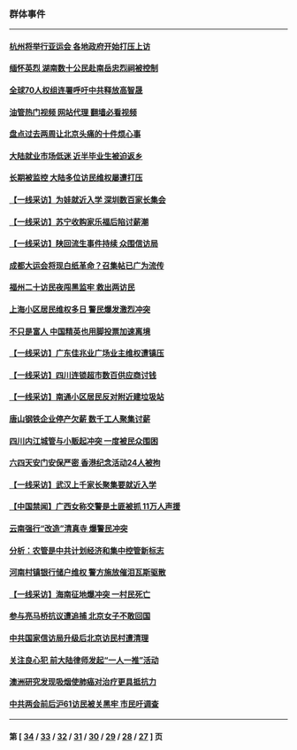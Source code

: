 ### 群体事件
---
#### [杭州将举行亚运会 各地政府开始打压上访](../../pages/ncid279/n14059747.md?08281645) 
#### [缅怀英烈 湖南数十公民赴南岳忠烈祠被控制](../../pages/ncid279/n14055318.md?08281645) 
#### [全球70人权组连署呼吁中共释放高智晟](../../pages/ncid279/n14055054.md?08281645) 
#### [油管热门视频 网站代理 翻墙必看视频](http://138.2.39.72:81/youtube.html?epic-marker?08281645)
#### [盘点过去两周让北京头痛的十件烦心事](../../pages/ncid279/n14052654.md?08281645) 
#### [大陆就业市场低迷 近半毕业生被迫返乡](../../pages/ncid279/n14050945.md?08281645) 
#### [长期被监控 大陆多位访民维权屡遭打压](../../pages/ncid279/n14049331.md?08281645) 
#### [【一线采访】为娃就近入学 深圳数百家长集会](../../pages/ncid279/n14044246.md?08281645) 
#### [【一线采访】苏宁收购家乐福后陷讨薪潮](../../pages/ncid279/n14042224.md?08281645) 
#### [【一线采访】陕回流生事件持续 众围信访局](../../pages/ncid279/n14040242.md?08281645) 
#### [成都大运会将现白纸革命？召集帖已广为流传](../../pages/ncid279/n14033119.md?08281645) 
#### [福州二十访民夜闯黑监牢 救出两访民](../../pages/ncid279/n14031617.md?08281645) 
#### [上海小区居民维权多日 警民爆发激烈冲突](../../pages/ncid279/n14029221.md?08281645) 
#### [不只是富人 中国精英也用脚投票加速离境](../../pages/ncid279/n14029086.md?08281645) 
#### [【一线采访】广东佳兆业广场业主维权遭镇压](../../pages/ncid279/n14028175.md?08281645) 
#### [【一线采访】四川连锁超市数百供应商讨钱](../../pages/ncid279/n14025102.md?08281645) 
#### [【一线采访】南通小区居民反对附近建垃圾站](../../pages/ncid279/n14021690.md?08281645) 
#### [唐山钢铁企业停产欠薪 数千工人聚集讨薪](../../pages/ncid279/n14017404.md?08281645) 
#### [四川内江城管与小贩起冲突 一度被民众围困](../../pages/ncid279/n14015922.md?08281645) 
#### [六四天安门安保严密 香港纪念活动24人被拘](../../pages/ncid279/n14009800.md?08281645) 
#### [【一线采访】武汉上千家长聚集要就近入学](../../pages/ncid279/n14009497.md?08281645) 
#### [【中国禁闻】广西女称交警是土匪被抓 11万人声援](../../pages/ncid279/n14006869.md?08281645) 
#### [云南强行“改造”清真寺 爆警民冲突](../../pages/ncid279/n14005561.md?08281645) 
#### [分析：农管是中共计划经济和集中控管新标志](../../pages/ncid279/n14000665.md?08281645) 
#### [河南村镇银行储户维权 警方施放催泪瓦斯驱散](../../pages/ncid279/n13998750.md?08281645) 
#### [【一线采访】海南征地爆冲突 一村民死亡](../../pages/ncid279/n13989137.md?08281645) 
#### [参与亮马桥抗议遭追捕 北京女子不敢回国](../../pages/ncid279/n13985420.md?08281645) 
#### [中共国家信访局升级后北京访民村遭清理](../../pages/ncid279/n13984826.md?08281645) 
#### [关注良心犯 前大陆律师发起“一人一推”活动](../../pages/ncid279/n13980524.md?08281645) 
#### [澳洲研究发现吸烟使肺癌对治疗更具抵抗力](../../pages/ncid279/n13977762.md?08281645) 
#### [中共两会前后沪61访民被关黑牢 市民吁调查](../../pages/ncid279/n13976054.md?08281645) 

---
#### 第 [ [34](./34.md?08281645) / [33](./33.md?08281645) / [32](./32.md?08281645) / [31](./31.md?08281645) / [30](./30.md?08281645) / [29](./29.md?08281645) / [28](./28.md?08281645) / [27](./27.md?08281645) ] 页
